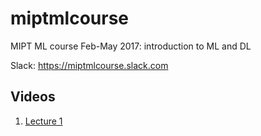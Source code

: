 # miptmlcourse
MIPT ML course Feb-May 2017: introduction to ML and DL

Slack: https://miptmlcourse.slack.com

## Videos

1. [Lecture 1](https://youtu.be/NIfFXmtLYyE)

